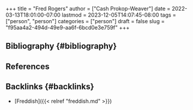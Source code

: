 +++
title = "Fred Rogers"
author = ["Cash Prokop-Weaver"]
date = 2022-03-13T18:01:00-07:00
lastmod = 2023-12-05T14:07:45-08:00
tags = ["person", "person"]
categories = ["person"]
draft = false
slug = "f95aa4a2-494d-49e9-aa6f-6bcd0e3e759f"
+++

## Bibliography {#bibliography}

## References

<style>.csl-entry{text-indent: -1.5em; margin-left: 1.5em;}</style><div class="csl-bib-body">
</div>


## Backlinks {#backlinks}

-   [Freddish]({{< relref "freddish.md" >}})
